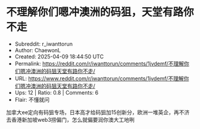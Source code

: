 # 不理解你们嗯冲澳洲的码狙，天堂有路你不走

- Subreddit: r_iwanttorun
- Author: ChaewonL
- Created: 2025-04-09 18:44:50 UTC
- Permalink: https://reddit.com/r/iwanttorun/comments/1jvdemf/不理解你们嗯冲澳洲的码狙天堂有路你不走/
- URL: https://www.reddit.com/r/iwanttorun/comments/1jvdemf/不理解你们嗯冲澳洲的码狙天堂有路你不走/
- Ups: 12 | Ratio: 0.8 | Comments: 6
- Flair: 不懂就问


加拿大ee定向有码狙专场，日本高才给码狙加15创新分，欧洲一堆英企，再不济去香港新加坡web3捞偏门，怎么就偏要润你澳大工地咧

